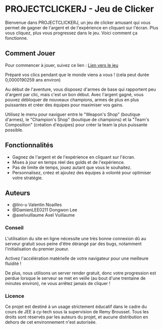 # PROJECTCLICKERJ - Jeu de Clicker

Bienvenue dans PROJECTCLICKERJ, un jeu de clicker amusant qui vous permet de gagner de l'argent et de l'expérience en cliquant sur l'écran. Plus vous cliquez, plus vous progressez dans le jeu. Voici comment ça fonctionne.

## Comment Jouer

Pour commencer à jouer, suivez ce lien : [Lien vers le jeu](https://projectclickerj.onrender.com/)

Préparé vos clics pendant que le monde viens a vous ! (cela peut durée 0,0000190259 ans environ)

Au début de l'aventure, vous disposez d'armes de base qui rapportent peu d'argent par clic, mais c'est un bon début. Avec l'argent gagné, vous pouvez débloquer de nouveaux champions, armes de plus en plus puissantes et créer des équipes pour maximiser vos gains.

Utilisez le menu pour naviguer entre le "Weapon's Shop" (boutique d'armes), le "Champion's Shop" (boutique de champions) et la "Team's Composition" (création d'équipes) pour créer la team la plus puissante possible.


## Fonctionnalités

- Gagnez de l'argent et de l'expérience en cliquant sur l'écran.
- Mises à jour en temps réel des golds et de l'expérience.
- Pas de limite de temps, jouez autant que vous le souhaitez.
- Personnalisez, créez et ajoutez des équipes à volonté pour optimiser votre stratégie.

## Auteurs
- @liro-u Valentin Noailles
- @DamienLEE0211 Dongwon Lee
- @axelvuillaume Axel Vuillaume

### Conseil

L'utilisation du site en ligne nécessite une très bonne connexion dû au serveur gratuit sous peine d'être dérangé par des bugs, notamment l'initialisation du premier joueur.

Activez l'accélération matérielle de votre navigateur pour une meilleure fluidité !

De plus, nous utilisons un server render gratuit, donc votre progression est perdue lorsque le serveur se met en veille (au bout d'une trentaine de minutes environ), ne vous arrêtez jamais de cliquer !

### Licence

Ce projet est destiné à un usage strictement éducatif dans le cadre du cours de JEE à cy-tech sous la supervision de Remy Brousset. Tous les droits sont réservés par les auteurs du projet, et aucune distribution en dehors de cet environnement n'est autorisée.


